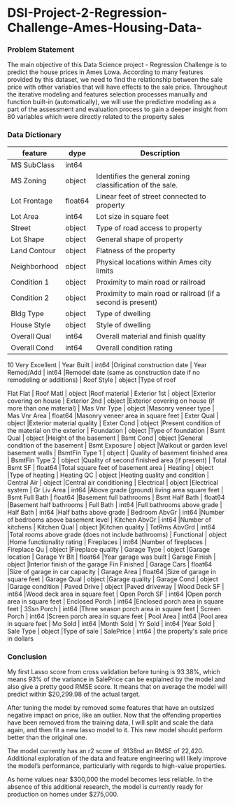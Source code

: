 # DSI-Project-2-Regression-Challenge-Ames-Housing-Data-

### Problem Statement

The main objective of this Data Science project - Regression Challenge is to predict the house prices in Ames Lowa.
According to many features provided by this dataset, we need to find the relationship between the sale price with other variables that will have effects to the sale price. Throughout the iterative modeling and features selection processes manually and function built-in (automatically), we will use the predictive modeling as a part of the assessment and evaluation process to gain a deeper insight from 80 variables which were directly related to the property sales

### Data Dictionary

| feature | dype |Description
| --- | --- | --- |
| MS SubClass | int64 |
| MS Zoning | object |Identifies the general zoning classification of the sale.
| Lot Frontage | float64 |Linear feet of street connected to property
| Lot Area | int64 |Lot size in square feet
| Street | object |Type of road access to property
| Lot Shape | object |General shape of property
| Land Contour | object |Flatness of the property
| Neighborhood | object |Physical locations within Ames city limits
| Condition 1 | object |Proximity to main road or railroad
| Condition 2 | object |Proximity to main road or railroad (if a second is present)
| Bldg Type | object |Type of dwelling
| House Style | object |Style of dwelling
| Overall Qual | int64 |Overall material and finish quality
| Overall Cond | int64 |Overall condition rating

10 Very Excellent
| Year Built | int64 |Original construction date
| Year Remod/Add | int64 |Remodel date (same as construction date if no remodeling or additions)
| Roof Style | object |Type of roof

Flat Flat
| Roof Matl | object |Roof material
| Exterior 1st | object |Exterior covering on house
| Exterior 2nd | object |Exterior covering on house (if more than one material)
| Mas Vnr Type | object |Masonry veneer type
| Mas Vnr Area | float64 |Masonry veneer area in square feet
| Exter Qual | object |Exterior material quality
| Exter Cond | object |Present condition of the material on the exterior
| Foundation | object |Type of foundation
| Bsmt Qual | object |Height of the basement
| Bsmt Cond | object |General condition of the basement
| Bsmt Exposure | object |Walkout or garden level basement walls
| BsmtFin Type 1 | object | Quality of basement finished area
| BsmtFin Type 2 | object |Quality of second finished area (if present)
| Total Bsmt SF | float64 |Total square feet of basement area
| Heating | object |Type of heating
| Heating QC | object |Heating quality and condition
| Central Air | object |Central air conditioning
| Electrical | object |Electrical system
| Gr Liv Area | int64 |Above grade (ground) living area square feet
| Bsmt Full Bath | float64 |Basement full bathrooms
| Bsmt Half Bath | float64 |Basement half bathrooms
| Full Bath | int64 |Full bathrooms above grade
| Half Bath | int64 |Half baths above grade
| Bedroom AbvGr | int64 |Number of bedrooms above basement level
| Kitchen AbvGr | int64 |Number of kitchens
| Kitchen Qual | object |Kitchen quality
| TotRms AbvGrd | int64 |Total rooms above grade (does not include bathrooms)
| Functional | object |Home functionality rating
| Fireplaces | int64 |Number of fireplaces
| Fireplace Qu | object |Fireplace quality
| Garage Type | object |Garage location
| Garage Yr Blt | float64 |Year garage was built
| Garage Finish | object |Interior finish of the garage Fin Finished
| Garage Cars | float64 |Size of garage in car capacity
| Garage Area | float64 |Size of garage in square feet
| Garage Qual | object |Garage quality
| Garage Cond | object |Garage condition
| Paved Drive | object |Paved driveway
| Wood Deck SF | int64 |Wood deck area in square feet
| Open Porch SF | int64 |Open porch area in square feet
| Enclosed Porch | int64 |Enclosed porch area in square feet
| 3Ssn Porch | int64 |Three season porch area in square feet
| Screen Porch | int64 |Screen porch area in square feet
| Pool Area | int64 |Pool area in square feet
| Mo Sold | int64 |Month Sold
| Yr Sold | int64 |Year Sold
| Sale Type | object |Type of sale
| SalePrice | int64 | the property's sale price in dollars


### Conclusion

My first Lasso score from cross validation before tuning is 93.38%, which means 93% of the variance in SalePrice can be explained by the model and also give a pretty good RMSE score. It means that on average the model will predict within $20,299.98 of the actual target. 

After tuning the model by removed some features that have an outsized negative impact on price, like an outlier. 
Now that the offending properties have been removed from the training data, I will split and scale the data again, and then fit a new lasso model to it. This new model should perform better than the original one. 

The model currently has an r2 score of .9138nd an RMSE of 22,420. Additional exploration of the data and feature engineering will likely improve the model’s performance, particularly with regards to high-value properties. 

As home values near $300,000 the model becomes less reliable. In the absence of this additional research, the model is currently ready for production on homes under $275,000.
